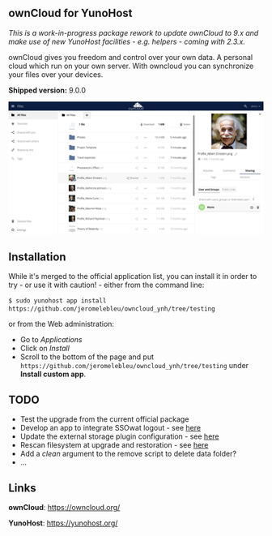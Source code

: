 ownCloud for YunoHost
---------------------

*This is a work-in-progress package rework to update ownCloud to 9.x
and make use of new YunoHost facilities - e.g. helpers - coming with 2.3.x.*

ownCloud gives you freedom and control over your own data. A personal cloud
which run on your own server. With owncloud you can synchronize your files
over your devices.

**Shipped version:** 9.0.0

![](https://github.com/owncloud/screenshots/blob/master/files/sidebar_1.png)

## Installation

While it's merged to the official application list, you can install it in order
to try - or use it with caution! - either from the command line:

    $ sudo yunohost app install https://github.com/jeromelebleu/owncloud_ynh/tree/testing

or from the Web administration:

  * Go to *Applications*
  * Click on *Install*
  * Scroll to the bottom of the page and put `https://github.com/jeromelebleu/owncloud_ynh/tree/testing`
    under **Install custom app**.

## TODO

 * Test the upgrade from the current official package
 * Develop an app to integrate SSOwat logout - see
   [here](https://doc.owncloud.org/server/9.0/developer_manual/app/hooks.html#session)
 * Update the external storage plugin configuration - see
   [here](https://doc.owncloud.org/server/9.0/admin_manual/configuration_server/occ_command.html#files-external-label)
 * Rescan filesystem at upgrade and restoration - see
   [here](https://doc.owncloud.org/server/9.0/admin_manual/configuration_server/occ_command.html#file-operations)
 * Add a *clean* argument to the remove script to delete data folder?
 * ...

## Links ##

**ownCloud**: https://owncloud.org/

**YunoHost**: https://yunohost.org/
